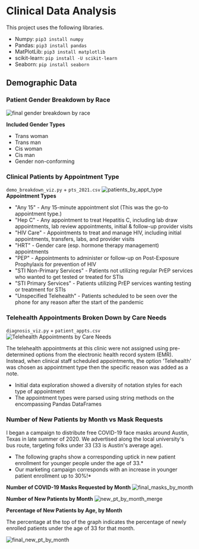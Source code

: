 # Clinical Data Analysis
This project uses the following libraries.
* Numpy: `pip3 install numpy`
* Pandas: `pip3 install pandas`
* MatPlotLib: `pip3 install matplotlib`
* scikit-learn: `pip install -U scikit-learn`
* Seaborn: `pip install seaborn`

## Demographic Data
### Patient Gender Breakdown by Race
![final gender breakdown by race](https://user-images.githubusercontent.com/65197541/138353056-d819745c-520b-4179-b912-27ee9a677ab5.png)

**Included Gender Types**
* Trans woman
* Trans man
* Cis woman
* Cis man
* Gender non-conforming

### Clinical Patients by Appointment Type
`demo_breakdown_viz.py` + `pts_2021.csv`
![patients_by_appt_type](https://user-images.githubusercontent.com/65197541/136875269-93a98c2d-8432-411b-ad3a-30e2c8828302.png)
**Appointment Types**
* "Any 15" - Any 15-minute appointment slot (This was the go-to appointment type.)
* "Hep C" - Any appointment to treat Hepatitis C, including lab draw appointments, lab review appointments, initial & follow-up provider visits
* "HIV Care" - Appointments to treat and manage HIV, including initial appointments, transfers, labs, and provider visits
* "HRT" - Gender care (esp. hormone therapy management) appointments
* "PEP" - Appointments to administer or follow-up on Post-Exposure Prophylaxis for prevention of HIV
* "STI Non-Primary Services" - Patients not utilizing regular PrEP services who wanted to get tested or treated for STIs
* "STI Primary Services" - Patients utilizing PrEP services wanting testing or treatment for STIs
* "Unspecified Telehealth" - Patients scheduled to be seen over the phone for any reason after the start of the pandemic 

### Telehealth Appointments Broken Down by Care Needs
`diagnosis_viz.py` + `patient_appts.csv`
![Telehealth Appointments by Care Needs](https://user-images.githubusercontent.com/65197541/134558140-9f55dc1c-19bd-4b00-8244-aaca216f0d5d.PNG)


The telehealth appointments at this clinic were not assigned using pre-determined options from the electronic health record system (EMR). Instead, when clinical staff scheduled appointments, the option 'Telehealth' was chosen as appointment type then the specific reason was added as a note.

* Initial data exploration showed a diversity of notation styles for each type of appointment
* The appointment types were parsed using string methods on the encompassing Pandas DataFrames

### Number of New Patients by Month vs Mask Requests
I began a campaign to distribute free COVID-19 face masks around Austin, Texas in late summer of 2020. We advertised along the local university's bus route, targeting folks under 33 (33 is Austin's average age). 
* The following graphs show a corresponding uptick in new patient enrollment for younger people under the age of 33.* 
* Our marketing campaign corresponds with an increase in younger patient enrollment up to 30%!*

**Number of COVID-19 Masks Requested by Month**
![final_masks_by_month](https://user-images.githubusercontent.com/65197541/136866089-4de5bd21-20f0-4b1c-b72b-7daac23d7331.png)

**Number of New Patients by Month**
![new_pt_by_month_merge](https://user-images.githubusercontent.com/65197541/136866095-1374a585-dcb4-4274-8f6f-b42a5a23e490.png)

**Percentage of New Patients by Age, by Month**

The percentage at the top of the graph indicates the percentage of newly enrolled patients under the age of 33 for that month.


![final_new_pt_by_month](https://user-images.githubusercontent.com/65197541/136866076-41bc2857-449e-41f7-89b6-87d80820d0ce.png)
